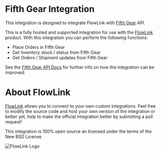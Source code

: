 # Fifth Gear Integration

This integration is designed to integrate FlowLink with
[Fifth Gear](http://www.infifthgear.com/) API.

This is a fully hosted and supported integration for use with the [FlowLink](http://flowlink.io/)
product. With this integration you can perform the following functions:

* Place Orders in Fifth Gear
* Get Inventory stock / status from Fifth Gear
* Get Orders / Shipment updates from Fifth Gear

See the [Fifth Gear API Docs](http://docs.infifthgear.com/api/) for further info on how the integration can be improved.

# About FlowLink

[FlowLink](http://flowlink.io/) allows you to connect to your own custom integrations.
Feel free to modify the source code and host your own version of the integration
or better yet, help to make the official integration better by submitting a pull request!

This integration is 100% open source an licensed under the terms of the New BSD License.

![FlowLink Logo](http://flowlink.io/wp-content/uploads/logo-1.png)
